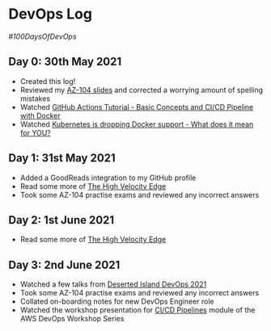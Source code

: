 # DevOps Log

*#100DaysOfDevOps*

## Day 0: 30th May 2021

- Created this log!
- Reviewed my [AZ-104 slides](https://richard-sistern.github.io/azure/certification/az-104/slides.html) and corrected a worrying amount of spelling mistakes
- Watched [GitHub Actions Tutorial - Basic Concepts and CI/CD Pipeline with Docker](https://www.youtube.com/watch?v=R8_veQiYBjI)
- Watched [Kubernetes is dropping Docker support - What does it mean for YOU?](https://www.youtube.com/watch?v=7KUdmFyefSA)

## Day 1: 31st May 2021

- Added a GoodReads integration to my GitHub profile
- Read some more of [The High Velocity Edge](https://www.goodreads.com/review/show/4032234298?utm_medium=api&utm_source=rss)
- Took some AZ-104 practise exams and reviewed any incorrect answers

## Day 2: 1st June 2021

- Read some more of [The High Velocity Edge](https://www.goodreads.com/review/show/4032234298?utm_medium=api&utm_source=rss)

## Day 3: 2nd June 2021

- Watched a few talks from [Deserted Island DevOps 2021](https://desertedisland.club/)
- Took some AZ-104 practise exams and reviewed any incorrect answers
- Collated on-boarding notes for new DevOps Engineer role
- Watched the workshop presentation for [CI/CD Pipelines](https://pages.awscloud.com/awsmp-wsm-dev-workshop-series-module2-cicd-pipelines-ty.html) module of the AWS DevOps Workshop Series
